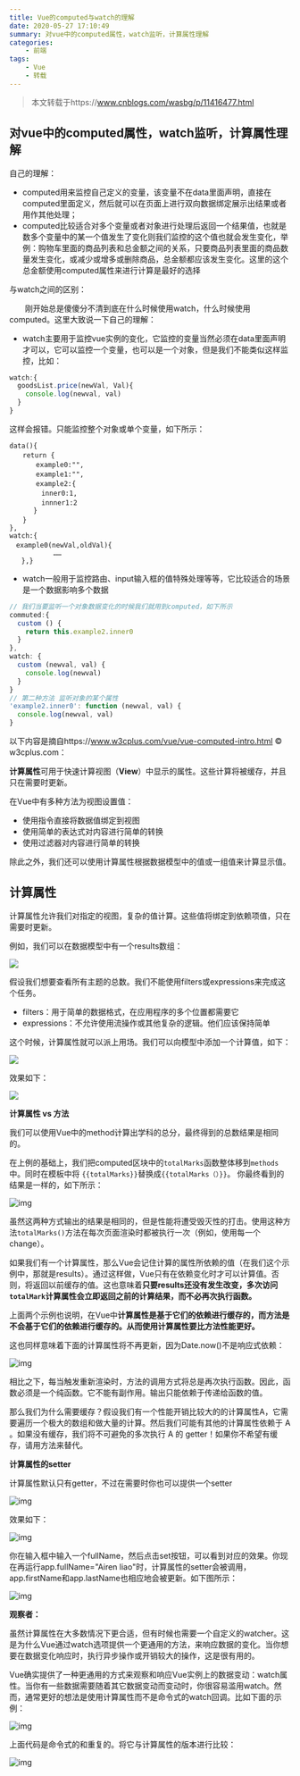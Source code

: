 ```yaml
---
title: Vue的computed与watch的理解
date: 2020-05-27 17:10:49
summary: 对vue中的computed属性，watch监听，计算属性理解
categories:
    - 前端
tags:
    - Vue
    - 转载
---
```


> 本文转载于https://www.cnblogs.com/wasbg/p/11416477.html

## 对vue中的computed属性，watch监听，计算属性理解

自己的理解：

- computed用来监控自己定义的变量，该变量不在data里面声明，直接在computed里面定义，然后就可以在页面上进行双向数据绑定展示出结果或者用作其他处理；
- computed比较适合对多个变量或者对象进行处理后返回一个结果值，也就是数多个变量中的某一个值发生了变化则我们监控的这个值也就会发生变化，举例：购物车里面的商品列表和总金额之间的关系，只要商品列表里面的商品数量发生变化，或减少或增多或删除商品，总金额都应该发生变化。这里的这个总金额使用computed属性来进行计算是最好的选择

与watch之间的区别：

　　刚开始总是傻傻分不清到底在什么时候使用watch，什么时候使用computed。这里大致说一下自己的理解：

- watch主要用于监控vue实例的变化，它监控的变量当然必须在data里面声明才可以，它可以监控一个变量，也可以是一个对象，但是我们不能类似这样监控，比如：

```js
watch:{
  goodsList.price(newVal, Val){
    console.log(newval, val)
  }
}
```

这样会报错。只能监控整个对象或单个变量，如下所示：

```vue
data(){
　　return {
　　　　example0:"",
　　　　example1:"",
　　　　example2:{
 　　　  inner0:1, 　　　　　　　　　
        innner1:2 　　　　　　　　　
      }
　　}
},
watch:{
　example0(newVal,oldVal){
           ……
   },}
```

- watch一般用于监控路由、input输入框的值特殊处理等等，它比较适合的场景是一个数据影响多个数据　

```javascript
// 我们当要监听一个对象数据变化的时候我们就用到computed，如下所示
commuted:{
  custom () {
    return this.example2.inner0
  }
},
watch: {
  custom (newval, val) {
    console.log(newval)
  }
}
// 第二种方法 监听对象的某个属性
'example2.inner0': function (newval, val) {
  console.log(newval, val)
}
```

以下内容是摘自https://www.w3cplus.com/vue/vue-computed-intro.html © w3cplus.com：

**计算属性**可用于快速计算视图（**View**）中显示的属性。这些计算将被缓存，并且只在需要时更新。

在Vue中有多种方法为视图设置值：

- 使用指令直接将数据值绑定到视图
- 使用简单的表达式对内容进行简单的转换
- 使用过滤器对内容进行简单的转换

除此之外，我们还可以使用计算属性根据数据模型中的值或一组值来计算显示值。

## 计算属性

计算属性允许我们对指定的视图，复杂的值计算。这些值将绑定到依赖项值，只在需要时更新。

例如，我们可以在数据模型中有一个results数组：

![](https://txy-tc-ly-1256104767.cos.ap-guangzhou.myqcloud.com/20200527172117.png)

假设我们想要查看所有主题的总数。我们不能使用filters或expressions来完成这个任务。

- filters：用于简单的数据格式，在应用程序的多个位置都需要它
- expressions：不允许使用流操作或其他复杂的逻辑。他们应该保持简单

这个时候，计算属性就可以派上用场。我们可以向模型中添加一个计算值，如下：


![](https://images2018.cnblogs.com/blog/756683/201803/756683-20180302141805420-374118123.png)

效果如下：

![](https://images2018.cnblogs.com/blog/756683/201803/756683-20180302141929655-867871426.png)

**计算属性 vs 方法**

我们可以使用Vue中的method计算出学科的总分，最终得到的总数结果是相同的。

在上例的基础上，我们把computed区块中的`totalMarks`函数整体移到`methods`中。同时在模板中将 `{{totalMarks}}`替换成`{{totalMarks（）}}`。 你最终看到的结果是一样的，如下所示：

![img](https://images2018.cnblogs.com/blog/756683/201803/756683-20180302142229964-730914120.png)

虽然这两种方式输出的结果是相同的，但是性能将遭受毁灭性的打击。使用这种方法`totalMarks()`方法在每次页面渲染时都被执行一次（例如，使用每一个change）。

如果我们有一个计算属性，那么Vue会记住计算的属性所依赖的值（在我们这个示例中，那就是results）。通过这样做，Vue只有在依赖变化时才可以计算值。否则，将返回以前缓存的值。这也意味着**只要results还没有发生改变，多次访问`totalMark`计算属性会立即返回之前的计算结果，而不必再次执行函数。**

上面两个示例也说明，在Vue中**计算属性是基于它们的依赖进行缓存的，而方法是不会基于它们的依赖进行缓存的。从而使用计算属性要比方法性能更好。**

这也同样意味着下面的计算属性将不再更新，因为Date.now()不是响应式依赖：

![img](https://images2018.cnblogs.com/blog/756683/201803/756683-20180302142445599-432706336.png)

相比之下，每当触发重新渲染时，方法的调用方式将总是再次执行函数。因此，函数必须是一个纯函数。它不能有副作用。输出只能依赖于传递给函数的值。

那么我们为什么需要缓存？假设我们有一个性能开销比较大的的计算属性A，它需要遍历一个极大的数组和做大量的计算。然后我们可能有其他的计算属性依赖于 A 。如果没有缓存，我们将不可避免的多次执行 A 的 getter！如果你不希望有缓存，请用方法来替代。

**计算属性的setter**

计算属性默认只有getter，不过在需要时你也可以提供一个setter

![img](https://images2018.cnblogs.com/blog/756683/201803/756683-20180302142839908-779400171.png)

效果如下：

![img](https://images2018.cnblogs.com/blog/756683/201803/756683-20180302142858469-1873818746.png)

你在输入框中输入一个fullName，然后点击set按钮，可以看到对应的效果。你现在再运行app.fullName="Airen liao"时，计算属性的setter会被调用，app.firstName和app.lastName也相应地会被更新。如下图所示：

![img](https://images2018.cnblogs.com/blog/756683/201803/756683-20180302143042946-1650123244.gif)

**观察者：**

虽然计算属性在大多数情况下更合适，但有时候也需要一个自定义的watcher。这是为什么Vue通过watch选项提供一个更通用的方法，来响应数据的变化。当你想要在数据变化响应时，执行异步操作或开销较大的操作，这是很有用的。

Vue确实提供了一种更通用的方式来观察和响应Vue实例上的数据变动：watch属性。当你有一些数据需要随着其它数据变动而变动时，你很容易滥用watch。然而，通常更好的想法是使用计算属性而不是命令式的watch回调。比如下面的示例：

![img](https://images2018.cnblogs.com/blog/756683/201803/756683-20180302143246492-509225082.png)

上面代码是命令式的和重复的。将它与计算属性的版本进行比较：

![img](https://images2018.cnblogs.com/blog/756683/201803/756683-20180302143312343-1120005319.png)